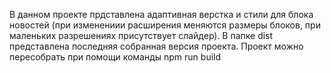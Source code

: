 В данном проекте прдставлена адаптивная верстка и стили для блока новостей (при изменениии расширения меняются размеры блоков, при маленьких разрешениях присутствует слайдер).
В папке dist представлена последняя собранная версия проекта.
Проект можно пересобрать при помощи команды npm run build
